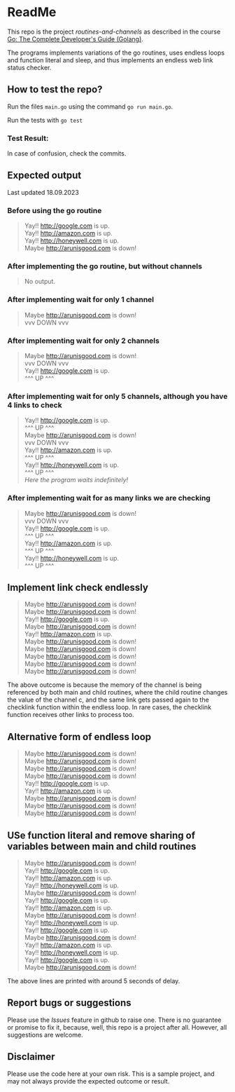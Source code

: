 # ReadMe
This repo is the project *routines-and-channels* as described in the course  [Go: The Complete Developer's Guide (Golang)](https://udemy.com/course/go-the-complete-developers-guide/). 

The programs implements variations of the go routines, uses endless loops and function literal and sleep, and thus implements an endless web link status checker.

## How to test the repo?
Run the files `main.go` using the command 
`go run main.go`.   

Run the tests with 
`go test`

### Test Result:


In case of confusion, check the commits. 

## Expected output
Last updated 18.09.2023 
### Before using the go routine
>Yay!! http://google.com is up.  
Yay!! http://amazon.com is up.  
Yay!! http://honeywell.com is up.  
Maybe http://arunisgood.com is down!  

### After implementing the go routine, but without channels
> No output.

### After implementing wait for only 1 channel
> Maybe http://arunisgood.com is down!   
vvv DOWN vvv   

### After implementing wait for only 2 channels
>Maybe http://arunisgood.com is down!   
vvv DOWN vvv   
Yay!! http://google.com is up.   
^^^ UP ^^^   

### After implementing wait for only 5 channels, although you have 4 links to check
>Yay!! http://google.com is up.   
^^^ UP ^^^   
Maybe http://arunisgood.com is down!   
vvv DOWN vvv   
Yay!! http://amazon.com is up.  
^^^ UP ^^^  
Yay!! http://honeywell.com is up.  
^^^ UP ^^^  
*Here the program waits indefinitely!*

### After implementing wait for as many links we are checking
>Maybe http://arunisgood.com is down!  
vvv DOWN vvv  
Yay!! http://google.com is up.  
^^^ UP ^^^  
Yay!! http://amazon.com is up.  
^^^ UP ^^^  
Yay!! http://honeywell.com is up.  
^^^ UP ^^^  

## Implement link check endlessly
>Maybe http://arunisgood.com is down!  
Maybe http://arunisgood.com is down!  
Yay!! http://google.com is up.  
Maybe http://arunisgood.com is down!  
Yay!! http://amazon.com is up.  
Maybe http://arunisgood.com is down!  
Maybe http://arunisgood.com is down!  
Maybe http://arunisgood.com is down!  
Maybe http://arunisgood.com is down!  
Maybe http://arunisgood.com is down!  

The above outcome is because the memory of the channel is being referenced by both main and child routines, where the child routine changes the value of the channel c, and the same link gets passed again to the checklink function within the endless loop. In rare cases, the checklink function receives other links to process too. 

## Alternative form of endless loop
>Maybe http://arunisgood.com is down!  
Maybe http://arunisgood.com is down!  
Maybe http://arunisgood.com is down!  
Maybe http://arunisgood.com is down!  
Yay!! http://google.com is up.  
Yay!! http://amazon.com is up.  
Maybe http://arunisgood.com is down!  
Maybe http://arunisgood.com is down!  
Maybe http://arunisgood.com is down!  

## USe function literal and remove sharing of variables between main and child routines
>Maybe http://arunisgood.com is down!  
Yay!! http://google.com is up.  
Yay!! http://amazon.com is up.  
Yay!! http://honeywell.com is up.  
Maybe http://arunisgood.com is down!  
Yay!! http://google.com is up.  
Yay!! http://amazon.com is up.  
Maybe http://arunisgood.com is down!  
Yay!! http://honeywell.com is up.  
Yay!! http://google.com is up.  
Maybe http://arunisgood.com is down!  
Yay!! http://amazon.com is up.  
Yay!! http://honeywell.com is up.  
Yay!! http://google.com is up.  
Maybe http://arunisgood.com is down!  

The above lines are printed with around 5 seconds of delay.

## Report bugs or suggestions
Please use the *Issues* feature in github to raise one. There is no guarantee or promise to fix it, because, well, this repo is a project after all. However, all suggestions are welcome. 

## Disclaimer
Please use the code here at your own risk. This is a sample project, and may not always provide the expected outcome or result. 
